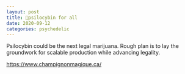 ```yaml
---
layout: post
title: 🍄psilocybin for all
date: 2020-09-12
categories: psychedelic
---
```


Psilocybin could be the next legal marijuana. Rough plan is to lay the groundwork for scalable production while advancing legality.

https://www.champignonmagique.ca/

